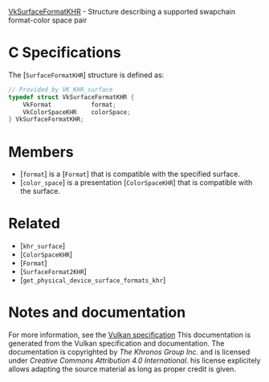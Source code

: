[VkSurfaceFormatKHR](https://www.khronos.org/registry/vulkan/specs/1.3-extensions/man/html/VkSurfaceFormatKHR.html) - Structure describing a supported swapchain format-color space pair

# C Specifications
The [`SurfaceFormatKHR`] structure is defined as:
```c
// Provided by VK_KHR_surface
typedef struct VkSurfaceFormatKHR {
    VkFormat           format;
    VkColorSpaceKHR    colorSpace;
} VkSurfaceFormatKHR;
```

# Members
- [`format`] is a [`Format`] that is compatible with the specified surface.
- [`color_space`] is a presentation [`ColorSpaceKHR`] that is compatible with the surface.

# Related
- [`khr_surface`]
- [`ColorSpaceKHR`]
- [`Format`]
- [`SurfaceFormat2KHR`]
- [`get_physical_device_surface_formats_khr`]

# Notes and documentation
For more information, see the [Vulkan specification](https://www.khronos.org/registry/vulkan/specs/1.3-extensions/html/vkspec.html)
This documentation is generated from the Vulkan specification and documentation.
The documentation is copyrighted by *The Khronos Group Inc.* and is licensed under *Creative Commons Attribution 4.0 International*.
his license explicitely allows adapting the source material as long as proper credit is given.
        